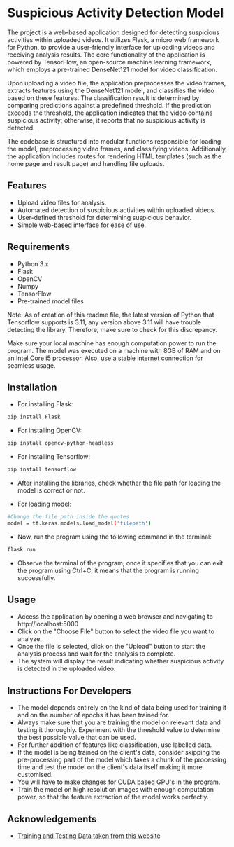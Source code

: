 
# Suspicious Activity Detection Model
The project is a web-based application designed for detecting suspicious activities within uploaded videos. It utilizes Flask, a micro web framework for Python, to provide a user-friendly interface for uploading videos and receiving analysis results. The core functionality of the application is powered by TensorFlow, an open-source machine learning framework, which employs a pre-trained DenseNet121 model for video classification.

Upon uploading a video file, the application preprocesses the video frames, extracts features using the DenseNet121 model, and classifies the video based on these features. The classification result is determined by comparing predictions against a predefined threshold. If the prediction exceeds the threshold, the application indicates that the video contains suspicious activity; otherwise, it reports that no suspicious activity is detected.

The codebase is structured into modular functions responsible for loading the model, preprocessing video frames, and classifying videos. Additionally, the application includes routes for rendering HTML templates (such as the home page and result page) and handling file uploads.





## Features

- Upload video files for analysis.
- Automated detection of suspicious activities within uploaded videos.
- User-defined threshold for determining suspicious behavior.
- Simple web-based interface for ease of use.


## Requirements
- Python 3.x 
- Flask
- OpenCV
- Numpy
- TensorFlow
- Pre-trained model files

Note: As of creation of this readme file, the latest version of Python that Tensorflow supports is 3.11, any version above 3.11 will have trouble detecting the library. Therefore, make sure to check for this discrepancy.

Make sure your local machine has enough computation power to run the program. The model was executed on a machine with 8GB of RAM and on an Intel Core i5 processor. Also, use a stable internet connection for seamless usage.
## Installation

- For installing Flask:
```bash
pip install Flask
```

- For installing OpenCV:
```bash
pip install opencv-python-headless
```

- For installing Tensorflow:
```bash
pip install tensorflow
```

- After installing the libraries, check whether the file path for loading the model is correct or not.

- For loading model:
```bash
#Change the file path inside the quotes
model = tf.keras.models.load_model('filepath')
```

- Now, run the program using the following command in the terminal:
```bash
flask run
```
- Observe the terminal of the program, once it specifies that you can exit the program using Ctrl+C, it means that the program is running successfully.





## Usage

- Access the application by opening a web browser and navigating to http://localhost:5000
- Click on the "Choose File" button to select the video file you want to analyze.
- Once the file is selected, click on the "Upload" button to start the analysis process and wait for the analysis to complete.
- The system will display the result indicating whether suspicious activity is detected in the uploaded video.




## Instructions For Developers

- The model depends entirely on the kind of data being used for training it and on the number of epochs it has been trained for. 
- Always make sure that you are training the model on relevant data and testing it thoroughly. Experiment with the threshold value to determine the best possible value that can be used. 
- For further addition of features like classification, use labelled data.
- If the model is being trained on the client's data, consider skipping the pre-processing part of the model which takes a chunk of the processing time and test the model on the client's data itself making it more customised.
- You will have to make changes for CUDA based GPU's in the program.
- Train the model on high resolution images with enough computation power, so that the feature extraction of the model works perfectly. 
## Acknowledgements

 - [Training and Testing Data taken from this website](https://www.dropbox.com/sh/75v5ehq4cdg5g5g/AABvnJSwZI7zXb8_myBA0CLHa?dl=0)
